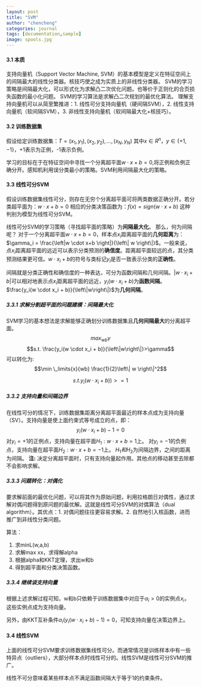 ```yaml
---
layout: post
title: "SVM"
author: "chencheng"
categories: journal
tags: [documentation,sample]
image: spools.jpg
---
```


#### 3.1 本质
支持向量机（Support Vector Machine, SVM）的基本模型是定义在特征空间上的间隔最大的线性分类器。核技巧使之成为实质上的非线性分类器。
SVM的学习策略是间隔最大化，可以形式化为求解凸二次优化问题。也等价于正则化的合页损失函数的最小化问题。
SVM的学习算法是求解凸二次规划的最优化算法。
理解支持向量机可以从简至繁推进：1. 线性可分支持向量机（硬间隔SVM），2. 线性支持向量机（软间隔SVM），3. 非线性支持向量机（软间隔最大化+核技巧）。



#### 3.2 训练数据集
假设给定训练数据集：$T={(x_1,y_1), (x_2, y_2), ..., (x_N, y_N)}$
其中$x \in R^n$，$y\in\{+1, -1\}$，+1表示为正例，-1表示负例。

学习的目标在于在特征空间中寻找一个分离超平面$w \cdot x + b = 0$,将正例和负例正确分开。感知机利用误分类最小的策略。SVM利用间隔最大化的策略。



#### 3.3 线性可分SVM
假设训练数据集线性可分，则存在无穷个分离超平面可将两类数据正确分开。若分类超平面为：$w \cdot x + b = 0$
相应的分类决策函数为：$f(x)=sign(w \cdot x + b)$
这种判别为模型为线性可分SVM。

线性可分SVM的学习策略（寻找超平面的策略）为**间隔最大化**。
那么，何为间隔呢？
对于一个分离超平面$w \cdot x +b = 0$，样本点$x_i$距离超平面的**几何距离**为：
$\gamma_i = \frac{\left|w \cdot x+b \right|}{\left\| w \right\|}$。一般来说，点$x_i$距离超平面的远近可以表示分类预测的**确信度**。距离超平面较远的点，其分类预测结果更可信。$w \cdot x_i + b$的符号与类标记$y_i$是否一致表示分类的**正确性**。

间隔就是分类正确性和确信度的一种表达，可分为函数间隔和几何间隔。$\left|w \cdot x_i + b\right|$可以相对地表示点$x_i$距离超平面的远近，$y_i(w \cdot x_i +b)$为**函数间隔**。$\frac{y_i(w \cdot x_i + b)}{\left\|w\right\|}$为**几何间隔**。

##### 3.3.1 求解分割超平面的问题建模：间隔最大化
SVM学习的基本想法是求解能够正确划分训练数据集且**几何间隔最大**的分离超平面。
$$max_{wb}   \gamma$$
$$s.t. \frac{y_i(w \cdot x_i + b)}{\left\|w\right\|}>\gamma$$
可以转化为:
$$\min \_limits{x}{wb} \frac{1}{2}\left\| w \right\|^2$$

$$s.t. y_i(w \cdot x_i + b)) >= 1$$

##### 3.3.2 支持向量和间隔边界
在线性可分的情况下，训练数据集距离分离超平面最近的样本点成为支持向量（SV）。支持向量是使上面约束式等号成立的点，即：
$$y_i(w \cdot x_i + b) - 1 = 0$$
对$y_i=+1$的正例点，支持向量在超平面$H_1:w \cdot x + b =1$上。
对$y_i=-1$的负例点，支持向量在超平面$H_2:w \cdot x + b =-1$上。
$H_1和H_2$为间隔边界，之间的距离为间隔。
**注:** 决定分离超平面时，只有支持向量起作用。其他点的移动甚至去除都不会影响求解。

##### 3.3.3 问题转化：对偶化

要求解前面的最优化问题，可以将其作为原始问题，利用拉格朗日对偶性，通过求解对偶问题得到原问题的最优解。这就是线性可分SVM的对偶算法（dual algorithm）。其优点：1. 对偶问题往往更容易求解。2. 自然地引入核函数，进而推广到非线性分类问题。

算法：

1. 求minL(w,a,b)
2. 求解max xx，求得解alpha
3. 根据alpha和KKT定理，求出w和b
4. 得到超平面和分类决策函数。

##### 3.3.4 继续谈支持向量

根据上述求解过程可知，w和b只依赖于训练数据集中对应于$\alpha_i>0$的实例点$x_i$， 这些实例点成为支持向量。

另外，由KKT互补条件$\alpha_i(y_i(w \cdot x_i + b )-1)=0$，可知支持向量在决策边界上。



#### 3.4 线性SVM

上面的线性可分SVM要求训练数据集线性可分。而通常情况是训练样本中有一些特异点（outliers），大部分样本点时线性可分的。线性SVM是线性可分SVM的推广。

线性不可分意味着某些样本点不满足函数间隔大于等于1的约束条件。